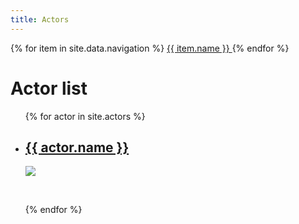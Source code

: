 ```yaml
---
title: Actors
---
```

<nav>
    {% for item in site.data.navigation %}
      <a href="{{ item.link }}" {% if page.url == item.link %}style="color: red;"{% endif %}>
        {{ item.name }}
      </a>
    {% endfor %}
  </nav>
<h1>Actor list</h1>

<ul>
  {% for actor in site.actors %}
    <li>
      <h2><a href="{{ actor.url }}">{{ actor.name }}</a></h2>
      <img src = "{{ actor.image }}">
      <p>
      <br>
      </p>
    </li>
  {% endfor %}
</ul>
